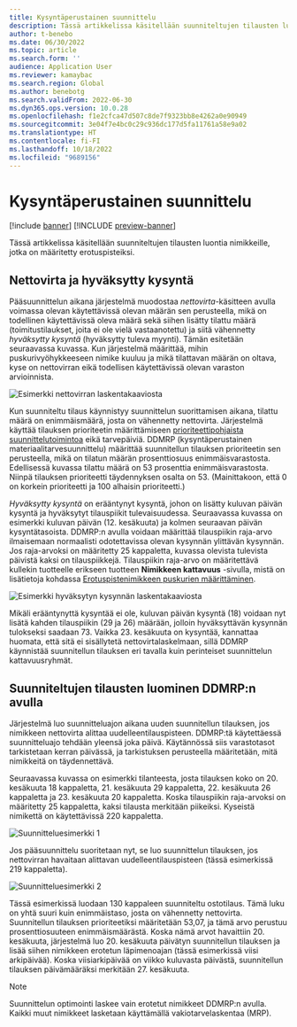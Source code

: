 ```yaml
---
title: Kysyntäperustainen suunnittelu
description: Tässä artikkelissa käsitellään suunniteltujen tilausten luontia nimikkeille, jotka on määritetty erotuspisteiksi.
author: t-benebo
ms.date: 06/30/2022
ms.topic: article
ms.search.form: ''
audience: Application User
ms.reviewer: kamaybac
ms.search.region: Global
ms.author: benebotg
ms.search.validFrom: 2022-06-30
ms.dyn365.ops.version: 10.0.28
ms.openlocfilehash: f1e2cfca47d507c8de7f9323bb8e4262a0e90949
ms.sourcegitcommit: 3e04f7e4bc0c29c936dc177d5fa11761a58e9a02
ms.translationtype: HT
ms.contentlocale: fi-FI
ms.lasthandoff: 10/18/2022
ms.locfileid: "9689156"
---
```

# <a name="demand-driven-planning"></a>Kysyntäperustainen suunnittelu

[!include [banner](../../includes/banner.md)]
[!INCLUDE [preview-banner](../../includes/preview-banner.md)]
<!-- KFM: Preview until further notice -->

Tässä artikkelissa käsitellään suunniteltujen tilausten luontia nimikkeille, jotka on määritetty erotuspisteiksi.

## <a name="net-flow-and-qualified-demand"></a>Nettovirta ja hyväksytty kysyntä

Pääsuunnittelun aikana järjestelmä muodostaa *nettovirta*-käsitteen avulla voimassa olevan käytettävissä olevan määrän sen perusteella, mikä on todellinen käytettävissä oleva määrä sekä siihen lisätty tilattu määrä (toimitustilaukset, joita ei ole vielä vastaanotettu) ja siitä vähennetty *hyväksytty kysyntä* (hyväksytty tuleva myynti). Tämän esitetään seuraavassa kuvassa. Kun järjestelmä määrittää, mihin puskurivyöhykkeeseen nimike kuuluu ja mikä tilattavan määrän on oltava, kyse on nettovirran eikä todellisen käytettävissä olevan varaston arvioinnista.

![Esimerkki nettovirran laskentakaaviosta](media/ddmrp-net-flow-example.png "Esimerkki nettovirran laskentakaaviosta")

Kun suunniteltu tilaus käynnistyy suunnittelun suorittamisen aikana, tilattu määrä on enimmäismäärä, josta on vähennetty nettovirta. Järjestelmä käyttää tilauksen prioriteetin määrittämiseen [prioriteettipohjaista suunnittelutoimintoa](priority-based-planning.md) eikä tarvepäiviä. DDMRP (kysyntäperustainen materiaalitarvesuunnittelu) määrittää suunnitellun tilauksen prioriteetin sen perusteella, mikä on tilatun määrän prosenttiosuus enimmäisvarastosta. Edellisessä kuvassa tilattu määrä on 53 prosenttia enimmäisvarastosta. Niinpä tilauksen prioriteetti täydennyksen osalta on 53. (Mainittakoon, että 0 on korkein prioriteetti ja 100 alhaisin prioriteetti.)

*Hyväksytty kysyntä* on erääntynyt kysyntä, johon on lisätty kuluvan päivän kysyntä ja hyväksytyt tilauspiikit tulevaisuudessa. Seuraavassa kuvassa on esimerkki kuluvan päivän (12. kesäkuuta) ja kolmen seuraavan päivän kysyntätasoista. DDMRP:n avulla voidaan määrittää tilauspiikin raja-arvo ilmaisemaan normaalisti odotettavissa olevan kysynnän ylittävän kysynnän. Jos raja-arvoksi on määritetty 25 kappaletta, kuvassa olevista tulevista päivistä kaksi on tilauspiikkejä. Tilauspiikin raja-arvo on määritettävä kullekin tuotteelle erikseen tuotteen **Nimikkeen kattavuus** -sivulla, mistä on lisätietoja kohdassa [Erotuspistenimikkeen puskurien määrittäminen](ddmrp-buffer-profile-and-levels.md#set-up-buffers).

![Esimerkki hyväksytyn kysynnän laskentakaaviosta](media/ddmrp-net-qualified-demand-example.png "Esimerkki hyväksytyn kysynnän laskentakaaviosta")

Mikäli erääntynyttä kysyntää ei ole, kuluvan päivän kysyntä (18) voidaan nyt lisätä kahden tilauspiikin (29 ja 26) määrään, jolloin hyväksyttävän kysynnän tulokseksi saadaan 73. Vaikka 23. kesäkuuta on kysyntää, kannattaa huomata, että sitä ei sisällytetä nettovirtalaskelmaan, sillä DDMRP käynnistää suunnitellun tilauksen eri tavalla kuin perinteiset suunnittelun kattavuusryhmät.

## <a name="generating-planned-orders-with-ddmrp"></a>Suunniteltujen tilausten luominen DDMRP:n avulla

Järjestelmä luo suunnitteluajon aikana uuden suunnitellun tilauksen, jos nimikkeen nettovirta alittaa uudelleentilauspisteen. DDMRP:tä käytettäessä suunnitteluajo tehdään yleensä joka päivä. Käytännössä siis varastotasot tarkistetaan kerran päivässä, ja tarkistuksen perusteella määritetään, mitä nimikkeitä on täydennettävä.

Seuraavassa kuvassa on esimerkki tilanteesta, josta tilauksen koko on 20. kesäkuuta 18 kappaletta, 21. kesäkuuta 29 kappaletta, 22. kesäkuuta 26 kappaletta ja 23. kesäkuuta 20 kappaletta. Koska tilauspiikin raja-arvoksi on määritetty 25 kappaletta, kaksi tilausta merkitään piikeiksi. Kyseistä nimikettä on käytettävissä 220 kappaletta.

![Suunnitteluesimerkki 1](media/ddmrp-planning-example-1.png "Suunnitteluesimerkki 1")

Jos pääsuunnittelu suoritetaan nyt, se luo suunnittelun tilauksen, jos nettovirran havaitaan alittavan uudelleentilauspisteen (tässä esimerkissä 219 kappaletta).

![Suunnitteluesimerkki 2](media/ddmrp-planning-example-2.png "Suunnitteluesimerkki 2")

Tässä esimerkissä luodaan 130 kappaleen suunniteltu ostotilaus. Tämä luku on yhtä suuri kuin enimmäistaso, josta on vähennetty nettovirta. Suunnitellun tilauksen prioriteetiksi määritetään 53,07, ja tämä arvo perustuu prosenttiosuuteen enimmäismäärästä. Koska nämä arvot havaittiin 20. kesäkuuta, järjestelmä luo 20. kesäkuuta päivätyn suunnitellun tilauksen ja lisää siihen nimikkeen erotetun läpimenoajan (tässä esimerkissä viisi arkipäivää). Koska viisiarkipäivää on viikko kuluvasta päivästä, suunnitellun tilauksen päivämääräksi merkitään 27. kesäkuuta.

> [!NOTE]
> Suunnittelun optimointi laskee vain erotetut nimikkeet DDMRP:n avulla. Kaikki muut nimikkeet lasketaan käyttämällä vakiotarvelaskentaa (MRP).
